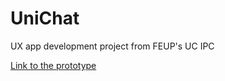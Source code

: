 # UniChat
UX app development project from FEUP's UC IPC

[Link to the prototype](https://www.figma.com/file/4a0l50kQTuSAp25FR30k44/Mobile-UI?node-id=0%3A1)
